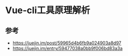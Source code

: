 # Vue-cli工具原理解析

## 参考

- <https://juejin.im/post/59965d4b6fb9a024903a8d97>
- <https://juejin.im/entry/59477038a0bb9f006bd83a3a>
